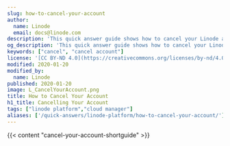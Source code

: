 ```yaml
---
slug: how-to-cancel-your-account
author:
  name: Linode
  email: docs@linode.com
description: 'This quick answer guide shows how to cancel your Linode account through the Cloud Manager.'
og_description: 'This quick answer guide shows how to cancel your Linode account through the Cloud Manager.'
keywords: ["cancel", "cancel account"]
license: '[CC BY-ND 4.0](https://creativecommons.org/licenses/by-nd/4.0)'
modified: 2020-01-20
modified_by:
  name: Linode
published: 2020-01-20
image: L_CancelYourAccount.png
title: How to Cancel Your Account
h1_title: Cancelling Your Account
tags: ["linode platform","cloud manager"]
aliases: ['/quick-answers/linode-platform/how-to-cancel-your-account/']
---
```


{{< content "cancel-your-account-shortguide" >}}
